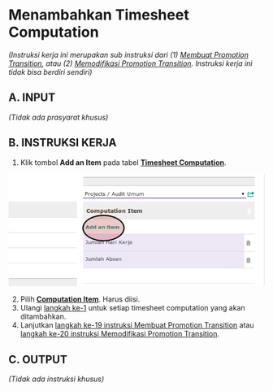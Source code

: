 # Menambahkan Timesheet Computation

*(Instruksi kerja ini merupakan sub instruksi dari (1) [Membuat Promotion Transition](./membuat.md), atau (2) [Memodifikasi Promotion Transition](./modifikasi.md). Instruksi kerja ini tidak bisa berdiri sendiri)*

## A. INPUT

*(Tidak ada prasyarat khusus)*

## B. INSTRUKSI KERJA

1. <a name="l1">Klik</a> tombol **Add an Item** pada tabel [**Timesheet Computation**](./penjelasan.md#tabel-timesheet-computation).

![](../../img/promotion-transition/tombol-add-timesheet-computation.png)

2. Pilih **[Computation Item](./penjelasan.md#field-transisi-computation-item)**. Harus diisi.
3. Ulangi [langkah ke-1](#l1) untuk setiap timesheet computation yang akan ditambahkan.
4. Lanjutkan [langkah ke-19 instruksi Membuat Promotion Transition](./membuat.md#l19) atau [langkah ke-20 instruksi Memodifikasi Promotion Transition](./modifikasi.md#l20).

## C. OUTPUT

*(Tidak ada instruksi khusus)*
